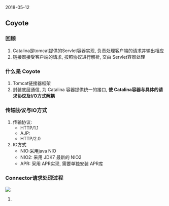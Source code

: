 2018-05-12

## Coyote

### 回顾
1. Catalina是tomcat提供的Servlet容器实现, 负责处理客户端的请求并输出相应
2. 链接器接受客户端的请求, 按照协议进行解析, 交由 Servlet容器处理

### 什么是 Coyote
1. Tomcat链接器框架
2. 封装底层通信, 为 Catalina 容器提供统一的接口, **使 Catalina容器与具体的请求协议及I/O方式解耦**

### 传输协议与IO方式
1. 传输协议:
    - HTTP/1.1
    - AJP: 
    - HTTP/2.0
2. IO方式
    - NIO:采用java NIO
    - NIO2: 采用 JDK7 最新的 NIO2
    - APR: 采用 APR实现, 需要单独安装 APR库

### Connector请求处理过程
![](https://github.com/t734070824/tq.java/blob/master/tq.java.tomcat/src/main/java/_tomcat_ext_framework/_4_coyote/1.jpg?raw=true)

1. 